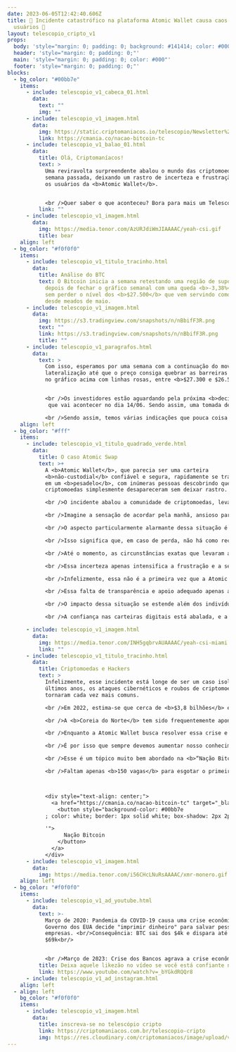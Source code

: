 ```yaml
---
date: 2023-06-05T12:42:40.606Z
title: 🤯 Incidente catastrófico na plataforma Atomic Wallet causa caos entre os
  usuários 🤯
layout: telescopio_cripto_v1
props:
  body: 'style="margin: 0; padding: 0; background: #141414; color: #000"'
  header: 'style="margin: 0; padding: 0;"'
  main: 'style="margin: 0; padding: 0; color: #000"'
  footer: 'style="margin: 0; padding: 0;"'
blocks:
  - bg_color: "#00bb7e"
    items:
      - include: telescopio_v1_cabeca_01.html
        data:
          text: ""
          img: ""
      - include: telescopio_v1_imagem.html
        data:
          img: https://static.criptomaniacos.io/telescopio/Newsletter%20-%20VAGAS%20ABERTAS.png
          link: https://cmania.co/nacao-bitcoin-tc
      - include: telescopio_v1_balao_01.html
        data:
          title: Olá, Criptomaníacos!
          text: >
            Uma reviravolta surpreendente abalou o mundo das criptomoedas na
            semana passada, deixando um rastro de incerteza e frustração entre
            os usuários da <b>Atomic Wallet</b>. 


            <br />Quer saber o que aconteceu? Bora para mais um Telescópio!
          link: ""
      - include: telescopio_v1_imagem.html
        data:
          img: https://media.tenor.com/AzURJdiWmJIAAAAC/yeah-csi.gif
          title: bear
    align: left
  - bg_color: "#f0f0f0"
    items:
      - include: telescopio_v1_titulo_tracinho.html
        data:
          title: Análise do BTC
          text: O Bitcoin inicia a semana retestando uma região de suporte importante,
            depois de fechar o gráfico semanal com uma queda <b>-3,38%</b>, mas
            sem perder o nível dos <b>$27.500</b> que vem servindo como apoio
            desde meados de maio.
      - include: telescopio_v1_imagem.html
        data:
          img: https://s3.tradingview.com/snapshots/n/nBbifF3R.png
          text: ""
          link: https://s3.tradingview.com/snapshots/n/nBbifF3R.png
          title: ""
      - include: telescopio_v1_paragrafos.html
        data:
          text: >
            Com isso, esperamos por uma semana com a continuação do movimento de
            lateralização até que o preço consiga quebrar as barreiras marcadas
            no gráfico acima com linhas rosas, entre <b>$27.300 e $26.500</b>.


            <br />Os investidores estão aguardando pela próxima <b>decisão de juros</b>
             que vai acontecer no dia 14/06. Sendo assim, uma tomada de decisão quanto a esse rompimento não deve acontecer antes disso. Além disso, nessa semana não serão divulgados dados econômicos que podem fazer preço nas criptos.

            <br />Sendo assim, temos várias indicações que pouca coisa pode mudar durante a semana e as probabilidades maiores são de <b>continuação da lateralização</b>.
    align: left
  - bg_color: "#fff"
    items:
      - include: telescopio_v1_titulo_quadrado_verde.html
        data:
          title: O caso Atomic Swap
          text: >+
            A <b>Atomic Wallet</b>, que parecia ser uma carteira
            <b>não-custodial</b> confiável e segura, rapidamente se transformou
            em um <b>pesadelo</b>, com inúmeras pessoas descobrindo que suas
            criptomoedas simplesmente desapareceram sem deixar rastro.

            <br />O incidente abalou a comunidade de criptomoedas, levando à pergunta angustiante: "Onde está o meu dinheiro?". 

            <br />Imagine a sensação de acordar pela manhã, ansioso para verificar suas criptomoedas e descobrir que sua carteira está <b>vazia</b>. Foi exatamente isso que aconteceu com os usuários da Atomic Wallet, deixando-os chocados e indignados.

            <br />O aspecto particularmente alarmante dessa situação é que a Atomic Wallet é uma carteira que alega ser <b>descentralizada</b>, na qual os próprios usuários teriam total <b>controle sobre suas chaves privadas</b> e, consequentemente, sobre a segurança de seus ativos. 

            <br />Isso significa que, em caso de perda, não há como recorrer a uma entidade para recuperar as moedas desaparecidas. <b>A responsabilidade recai inteiramente sobre os ombros dos usuários</b>.

            <br />Até o momento, as circunstâncias exatas que levaram a esse incidente estão envoltas em mistério. A especulação varia desde uma possível <b>invasão externa</b> até suspeitas de irregularidades por parte da <b>equipe</b> responsável pelo desenvolvimento da plataforma. 

            <br />Essa incerteza apenas intensifica a frustração e a sensação de traição entre os usuários lesados.

            <br />Infelizmente, essa não é a primeira vez que a Atomic Wallet enfrenta relatos de <b>perdas misteriosas</b>. Algumas pessoas compartilharam suas experiências nas redes sociais, revelando que seus BTCs desapareceram há meses e que suas solicitações de suporte foram ignoradas ou receberam respostas evasivas. 

            <br />Essa falta de transparência e apoio adequado apenas agravou a indignação dos usuários afetados. E agora, <b>não são apenas casos isolados</b>. O número de sumiços de saldos é enorme.

            <br />O impacto dessa situação se estende além dos indivíduos prejudicados, ecoando em toda a comunidade de criptomoedas. As mídias sociais foram inundadas com relatos de usuários frustrados que exigem uma resposta clara e precisa da Atomic Wallet sobre o destino de seus saldos.

            <br />A confiança nas carteiras digitais está abalada, e a necessidade de <b>medidas de segurança eficazes</b> se torna ainda mais evidente.

      - include: telescopio_v1_imagem.html
        data:
          img: https://media.tenor.com/INH5gqbrvAUAAAAC/yeah-csi-miami.gif
          link: ""
      - include: telescopio_v1_titulo_tracinho.html
        data:
          title: Criptomoedas e Hackers
          text: >
            Infelizmente, esse incidente está longe de ser um caso isolado. Nos
            últimos anos, os ataques cibernéticos e roubos de criptomoedas se
            tornaram cada vez mais comuns. 

            <br />Em 2022, estima-se que cerca de <b>$3,8 bilhões</b> em criptomoedas tenham sido perdidos devido a invasões, principalmente nos <b>protocolos DeFi</b>. Os criminosos estão constantemente buscando novas formas de explorar vulnerabilidades e enganar os usuários desprevenidos.

            <br />A <b>Coreia do Norte</b> tem sido frequentemente apontada como um dos principais responsáveis por esses ataques cibernéticos, lançando um desafio adicional para a comunidade de segurança digital.

            <br />Enquanto a Atomic Wallet busca resolver essa crise e restaurar a confiança dos usuários, é fundamental que permaneçamos vigilantes e nos mantenhamos atualizados. 

            <br />É por isso que sempre devemos aumentar nosso conhecimento e nível de segurança de nossas criptos, <b>dependendo cada vez menos de terceiros e intermediários</b>.

            <br />Esse é um tópico muito bem abordado na <b>“Nação Bitcoin”</b>, curso completo com foco em bitcoin. 

            <br />Faltam apenas <b>150 vagas</b> para esgotar o primeiro lote de passaportes rumo a um país de liberdade. Para fazer parte dessa comunidade exclusiva, você pode clicar no botão e conhecer mais.



            <div style="text-align: center;">
              <a href="https://cmania.co/nacao-bitcoin-tc" target="_blank">
                <button style="background-color: #00bb7e
            ; color: white; border: 1px solid white; box-shadow: 2px 2px 2px grey; padding: 10px 20px; cursor: pointer; font-size: 16px;" onmouseover="this.style.backgroundColor='#00bb7e

            '">
                  Nação Bitcoin
                </button>
              </a>
            </div>
      - include: telescopio_v1_imagem.html
        data:
          img: https://media.tenor.com/i56CHcLNuRsAAAAC/xmr-monero.gif
    align: left
  - bg_color: "#f0f0f0"
    items:
      - include: telescopio_v1_ad_youtube.html
        data:
          text: >-
            Março de 2020: Pandemia da COVID-19 causa uma crise econômica e o
            Governo dos EUA decide "imprimir dinheiro" para salvar pessoas e
            empresas. <br/>Consequência: BTC sai dos $4k e dispara até os
            $69k<br/>


            <br />Março de 2023: Crise dos Bancos agrava a crise econômica e o Governo dos EUA decide "suspender teto da dívida" para imprimir dinheiro, salvar bancos e pagar suas contas. <br/>Consequência: ?
          title: Deixa aquele likezão no vídeo se você está confiante no BTC!
          link: https://www.youtube.com/watch?v=_bYGkdRQQr8
      - include: telescopio_v1_ad_instagram.html
    align: left
  - align: left
    bg_color: "#f0f0f0"
    items:
      - include: telescopio_v1_imagem.html
        data:
          title: inscreva-se no telescópio cripto
          link: https://criptomaniacos.com.br/telescopio-cripto
          img: https://res.cloudinary.com/criptomaniacos/image/upload/v1662133224/telescopio/inscreva-se-telescopio.png
---
```

